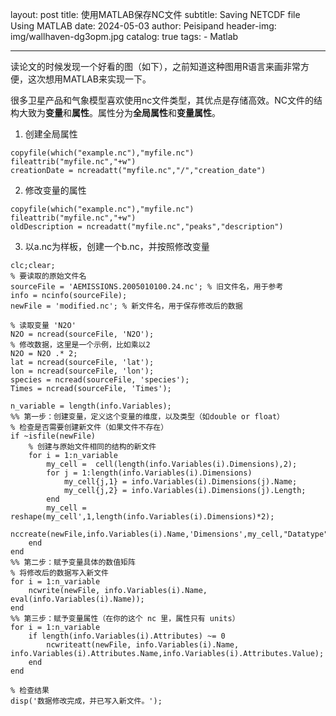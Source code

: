 layout:     post
title:      使用MATLAB保存NC文件
subtitle:   Saving NETCDF file Using MATLAB
date:       2024-05-03
author:     Peisipand
header-img: img/wallhaven-dg3opm.jpg
catalog: true
tags:
    - Matlab


---

读论文的时候发现一个好看的图（如下），之前知道这种图用R语言来画非常方便，这次想用MATLAB来实现一下。

很多卫星产品和气象模型喜欢使用nc文件类型，其优点是存储高效。NC文件的结构大致为**变量**和**属性**。属性分为**全局属性**和**变量属性**。

1. 创建全局属性

```
copyfile(which("example.nc"),"myfile.nc")
fileattrib("myfile.nc","+w")
creationDate = ncreadatt("myfile.nc","/","creation_date")
```

2. 修改变量的属性

```
copyfile(which("example.nc"),"myfile.nc")
fileattrib("myfile.nc","+w")
oldDescription = ncreadatt("myfile.nc","peaks","description")
```
3. 以a.nc为样板，创建一个b.nc，并按照修改变量

```
clc;clear;
% 要读取的原始文件名
sourceFile = 'AEMISSIONS.2005010100.24.nc'; % 旧文件名，用于参考
info = ncinfo(sourceFile);
newFile = 'modified.nc'; % 新文件名，用于保存修改后的数据

% 读取变量 'N2O'
N2O = ncread(sourceFile, 'N2O');
% 修改数据，这里是一个示例，比如乘以2
N2O = N2O .* 2;
lat = ncread(sourceFile, 'lat');
lon = ncread(sourceFile, 'lon');
species = ncread(sourceFile, 'species');
Times = ncread(sourceFile, 'Times');

n_variable = length(info.Variables);
%% 第一步：创建变量，定义这个变量的维度，以及类型（如double or float）
% 检查是否需要创建新文件（如果文件不存在）
if ~isfile(newFile)
    % 创建与原始文件相同的结构的新文件
    for i = 1:n_variable
        my_cell =  cell(length(info.Variables(i).Dimensions),2);
        for j = 1:length(info.Variables(i).Dimensions)
            my_cell{j,1} = info.Variables(i).Dimensions(j).Name;
            my_cell{j,2} = info.Variables(i).Dimensions(j).Length;
        end
        my_cell = reshape(my_cell',1,length(info.Variables(i).Dimensions)*2);
        nccreate(newFile,info.Variables(i).Name,'Dimensions',my_cell,"Datatype",info.Variables(i).Datatype,"Format","classic");
    end
end
%% 第二步：赋予变量具体的数值矩阵
% 将修改后的数据写入新文件
for i = 1:n_variable
    ncwrite(newFile, info.Variables(i).Name, eval(info.Variables(i).Name));
end
%% 第三步：赋予变量属性（在你的这个 nc 里，属性只有 units）
for i = 1:n_variable
    if length(info.Variables(i).Attributes) ~= 0
        ncwriteatt(newFile, info.Variables(i).Name, info.Variables(i).Attributes.Name,info.Variables(i).Attributes.Value);
    end
end

% 检查结果
disp('数据修改完成，并已写入新文件。');
```


